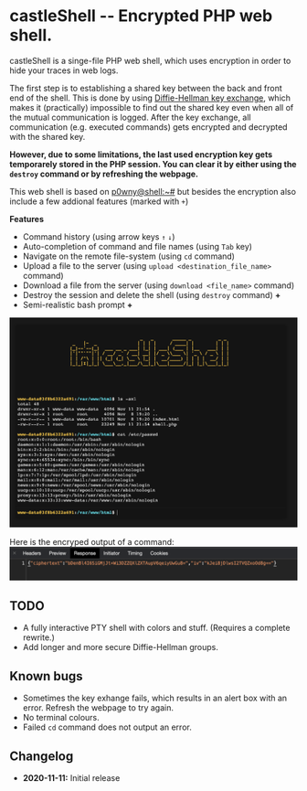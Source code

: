 # castleShell -- Encrypted PHP web shell.

castleShell is a singe-file PHP web shell, which uses encryption in order to hide your traces in web logs.

The first step is to establishing a shared key between the back and front end of the shell. This is done by using [Diffie-Hellman key exchange](https://en.wikipedia.org/wiki/Diffie%E2%80%93Hellman_key_exchange), which makes it (practically) impossible to find out the shared key even when all of the mutual communication is logged.
After the key exchange, all communication (e.g. executed commands) gets encrypted and decrypted with the shared key. 

**However, due to some limitations, the last used encryption key gets temporarely stored in the PHP session. You can clear it by either using the `destroy` command or by refreshing the webpage.** 

This web shell is based on [p0wny@shell:~#](https://github.com/flozz/p0wny-shell) but besides the encryption also include a few addional features (marked with `+`)

**Features**
* Command history (using arrow keys `↑` `↓`)
* Auto-completion of command and file names (using `Tab` key)
* Navigate on the remote file-system (using `cd` command)
* Upload a file to the server (using `upload <destination_file_name>` command)
* Download a file from the server (using `download <file_name>` command)
* Destroy the session and delete the shell (using `destroy` command) **+**
* Semi-realistic bash prompt **+**

![Screenshot](./screenshot.png)

Here is the encryped output of a command:
![Screenshot](./image.png)

## TODO
* A fully interactive PTY shell with colors and stuff. (Requires a complete rewrite.)
* Add longer and more secure Diffie-Hellman groups.

## Known bugs
* Sometimes the key exhange fails, which results in an alert box with an error. Refresh the webpage to try again.
* No terminal colours.
* Failed `cd` command does not output an error.


## Changelog
* **2020-11-11:** Initial release
